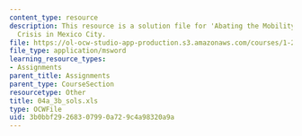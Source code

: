 ```yaml
---
content_type: resource
description: This resource is a solution file for 'Abating the Mobility and Air Quality
  Crisis in Mexico City.
file: https://ol-ocw-studio-app-production.s3.amazonaws.com/courses/1-221j-transportation-systems-fall-2004/3b0bbf29268307990a729c4a98320a9a_04a_3b_sols.xls
file_type: application/msword
learning_resource_types:
- Assignments
parent_title: Assignments
parent_type: CourseSection
resourcetype: Other
title: 04a_3b_sols.xls
type: OCWFile
uid: 3b0bbf29-2683-0799-0a72-9c4a98320a9a
---
```

